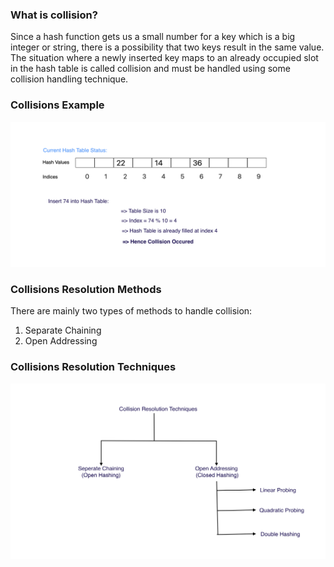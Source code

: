 ### What is collision?

Since a hash function gets us a small number for a key which is a big integer or string, there is a possibility that two keys result in the same value. The situation where a newly inserted key maps to an already occupied slot in the hash table is called collision and must be handled using some collision handling technique.
### Collisions Example
<img src="images/collision.png"/>

### Collisions Resolution Methods
There are mainly two types of methods to handle collision:
1. Separate Chaining
2. Open Addressing

### Collisions Resolution Techniques
<img src="images/resolutions.png"/>
